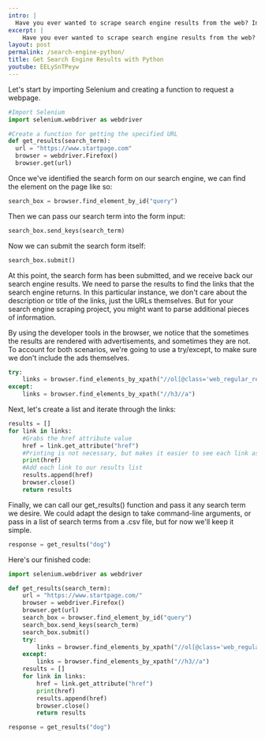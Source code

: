 ```yaml
---
intro: |
  Have you ever wanted to scrape search engine results from the web? In this project, I use a search engine called StartPage as it provides similar results to Google without the extra headache of bypassing Google's bot detection protocols. Check out the video below to see how quickly you can set it up!
excerpt: |
    Have you ever wanted to scrape search engine results from the web? In this project, I use a search engine called StartPage as it provides similar results to Google without the extra headache of bypassing Google's bot detection protocols.
layout: post
permalink: /search-engine-python/
title: Get Search Engine Results with Python
youtube: EELySnTPeyw
---
```

Let's start by importing Selenium and creating a function to request a webpage.
```python
#Import Selenium
import selenium.webdriver as webdriver

#Create a function for getting the specified URL
def get_results(search_term):
  url = "https://www.startpage.com"
  browser = webdriver.Firefox()
  browser.get(url)
```
Once we've identified the search form on our search engine, we can find the element on the page like so:

```python
search_box = browser.find_element_by_id("query")
```

Then we can pass our search term into the form input:

```python
search_box.send_keys(search_term)
```

Now we can submit the search form itself:

```python
search_box.submit()
```

At this point, the search form has been submitted, and we receive back our search engine results. We need to parse the results to find the links that the search engine returns. In this particular instance, we don't care about the description or title of the links, just the URLs themselves. But for your search engine scraping project, you might want to parse additional pieces of information.

By using the developer tools in the browser, we notice that the sometimes the results are rendered with advertisements, and sometimes they are not. To account for both scenarios, we're going to use a try/except, to make sure we don't include the ads themselves.

```python
try:
    links = browser.find_elements_by_xpath("//ol[@class='web_regular_results']//h3//a")
except:
    links = browser.find_elements_by_xpath("//h3//a")
```
Next, let's create a list and iterate through the links:

```python
results = []
for link in links:
    #Grabs the href attribute value
    href = link.get_attribute("href")
    #Printing is not necessary, but makes it easier to see each link as it's being iterated on.
    print(href)
    #Add each link to our results list
    results.append(href)
    browser.close()
    return results
```

Finally, we can call our get_results() function and pass it any search term we desire. We could adapt the design to take command-line arguments, or pass in a list of search terms from a .csv file, but for now we'll keep it simple.

```python
response = get_results("dog")
```

Here's our finished code:

```python
import selenium.webdriver as webdriver

def get_results(search_term):
    url = "https://www.startpage.com/"
    browser = webdriver.Firefox()
    browser.get(url)
    search_box = browser.find_element_by_id("query")
    search_box.send_keys(search_term)
    search_box.submit()
    try:
        links = browser.find_elements_by_xpath("//ol[@class='web_regular_results']//h3//a")
    except:
        links = browser.find_elements_by_xpath("//h3//a")
    results = []
    for link in links:
        href = link.get_attribute("href")
        print(href)
        results.append(href)
        browser.close()
        return results

response = get_results("dog")
```

